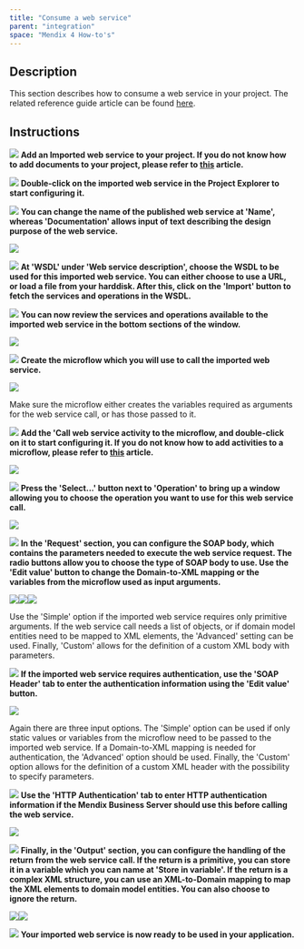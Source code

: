 ```yaml
---
title: "Consume a web service"
parent: "integration"
space: "Mendix 4 How-to's"
---
```

## Description

This section describes how to consume a web service in your project. The related reference guide article can be found [here](/refguide4/imported-web-services).

## Instructions

![](attachments/819203/917932.png) **Add an Imported web service to your project. If you do not know how to add documents to your project, please refer to [this](add-documents-to-a-module) article.**

![](attachments/819203/917932.png) **Double-click on the imported web service in the Project Explorer to start configuring it.**

![](attachments/819203/917932.png) **You can change the name of the published web service at 'Name', whereas 'Documentation' allows input of text describing the design purpose of the web service.**

![](attachments/2621626/2752987.png)

![](attachments/819203/917932.png) **At 'WSDL' under 'Web service description', choose the WSDL to be used for this imported web service. You can either choose to use a URL, or load a file from your harddisk. After this, click on the 'Import' button to fetch the services and operations in the WSDL.**

![](attachments/819203/917932.png) **You can now review the services and operations available to the imported web service in the bottom sections of the window.**

![](attachments/2621626/2752988.png)

![](attachments/819203/917932.png) **Create the microflow which you will use to call the imported web service.**

![](attachments/2621626/2752986.png)

Make sure the microflow either creates the variables required as arguments for the web service call, or has those passed to it.

![](attachments/819203/917932.png) **Add the 'Call web service activity to the microflow, and double-click on it to start configuring it. If you do not know how to add activities to a microflow, please refer to [this](add-an-activity-to-a-microflow) article.**

![](attachments/2621626/2752985.png)

![](attachments/819203/917932.png) **Press the 'Select...' button next to 'Operation' to bring up a window allowing you to choose the operation you want to use for this web service call.**

![](attachments/2621626/2752984.png)

![](attachments/819203/917932.png) **In the 'Request' section, you can configure the SOAP body, which contains the parameters needed to execute the web service request. The radio buttons allow you to choose the type of SOAP body to use. Use the 'Edit value' button to change the Domain-to-XML mapping or the variables from the microflow used as input arguments.**

![](attachments/2621626/2752991.png)![](attachments/2621626/2752992.png)![](attachments/2621626/2752993.png)

Use the 'Simple' option if the imported web service requires only primitive arguments. If the web service call needs a list of objects, or if domain model entities need to be mapped to XML elements, the 'Advanced' setting can be used. Finally, 'Custom' allows for the definition of a custom XML body with parameters.

![](attachments/819203/917932.png) **If the imported web service requires authentication, use the 'SOAP Header' tab to enter the authentication information using the 'Edit value' button.**

![](attachments/2621626/2752990.png)

Again there are three input options. The 'Simple' option can be used if only static values or variables from the microflow need to be passed to the imported web service. If a Domain-to-XML mapping is needed for authentication, the 'Advanced' option should be used. Finally, the 'Custom' option allows for the definition of a custom XML header with the possibility to specify parameters.

![](attachments/819203/917932.png) **Use the 'HTTP Authentication' tab to enter HTTP authentication information if the Mendix Business Server should use this before calling the web service.**

![](attachments/2621626/2752989.png)

![](attachments/819203/917932.png) **Finally, in the 'Output' section, you can configure the handling of the return from the web service call. If the return is a primitive, you can store it in a variable which you can name at 'Store in variable'. If the return is a complex XML structure, you can use an XML-to-Domain mapping to map the XML elements to domain model entities. You can also choose to ignore the return.**

![](attachments/2621626/2752994.png)![](attachments/2621626/2752995.png)

![](attachments/819203/917932.png) **Your imported web service is now ready to be used in your application.**
